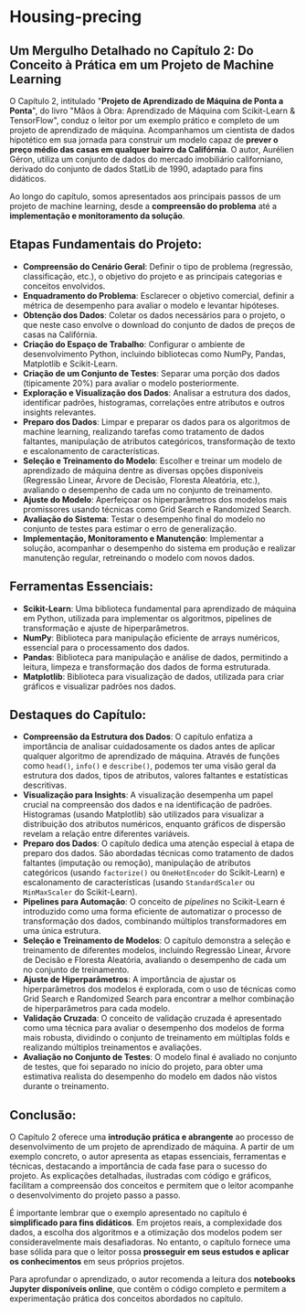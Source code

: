 # Housing-precing

## Um Mergulho Detalhado no Capítulo 2: Do Conceito à Prática em um Projeto de Machine Learning

O Capítulo 2, intitulado "**Projeto de Aprendizado de Máquina de Ponta a Ponta**", do livro "Mãos à Obra: Aprendizado de Máquina com Scikit-Learn & TensorFlow", conduz o leitor por um exemplo prático e completo de um projeto de aprendizado de máquina. Acompanhamos um cientista de dados hipotético em sua jornada para construir um modelo capaz de **prever o preço médio das casas em qualquer bairro da Califórnia**. O autor, Aurélien Géron, utiliza um conjunto de dados do mercado imobiliário californiano, derivado do conjunto de dados StatLib de 1990, adaptado para fins didáticos. 

Ao longo do capítulo, somos apresentados aos principais passos de um projeto de machine learning, desde a **compreensão do problema** até a **implementação e monitoramento da solução**. 

## Etapas Fundamentais do Projeto:

* **Compreensão do Cenário Geral**: Definir o tipo de problema (regressão, classificação, etc.), o objetivo do projeto e as principais categorias e conceitos envolvidos.
* **Enquadramento do Problema**: Esclarecer o objetivo comercial, definir a métrica de desempenho para avaliar o modelo e levantar hipóteses.
* **Obtenção dos Dados**: Coletar os dados necessários para o projeto, o que neste caso envolve o download do conjunto de dados de preços de casas na Califórnia.
* **Criação do Espaço de Trabalho**: Configurar o ambiente de desenvolvimento Python, incluindo bibliotecas como NumPy, Pandas, Matplotlib e Scikit-Learn.
* **Criação de um Conjunto de Testes**: Separar uma porção dos dados (tipicamente 20%) para avaliar o modelo posteriormente.
* **Exploração e Visualização dos Dados**: Analisar a estrutura dos dados, identificar padrões, histogramas, correlações entre atributos e outros insights relevantes.
* **Preparo dos Dados**: Limpar e preparar os dados para os algoritmos de machine learning, realizando tarefas como tratamento de dados faltantes, manipulação de atributos categóricos, transformação de texto e escalonamento de características.
* **Seleção e Treinamento do Modelo**: Escolher e treinar um modelo de aprendizado de máquina dentre as diversas opções disponíveis (Regressão Linear, Árvore de Decisão, Floresta Aleatória, etc.), avaliando o desempenho de cada um no conjunto de treinamento.
* **Ajuste do Modelo**: Aperfeiçoar os hiperparâmetros dos modelos mais promissores usando técnicas como Grid Search e Randomized Search.
* **Avaliação do Sistema**: Testar o desempenho final do modelo no conjunto de testes para estimar o erro de generalização.
* **Implementação, Monitoramento e Manutenção**: Implementar a solução, acompanhar o desempenho do sistema em produção e realizar manutenção regular, retreinando o modelo com novos dados.

## Ferramentas Essenciais:

* **Scikit-Learn**: Uma biblioteca fundamental para aprendizado de máquina em Python, utilizada para implementar os algoritmos, pipelines de transformação e ajuste de hiperparâmetros.
* **NumPy**: Biblioteca para manipulação eficiente de arrays numéricos, essencial para o processamento dos dados.
* **Pandas**: Biblioteca para manipulação e análise de dados, permitindo a leitura, limpeza e transformação dos dados de forma estruturada.
* **Matplotlib**: Biblioteca para visualização de dados, utilizada para criar gráficos e visualizar padrões nos dados.

## Destaques do Capítulo:

* **Compreensão da Estrutura dos Dados**: O capítulo enfatiza a importância de analisar cuidadosamente os dados antes de aplicar qualquer algoritmo de aprendizado de máquina. Através de funções como `head()`, `info()` e `describe()`, podemos ter uma visão geral da estrutura dos dados, tipos de atributos, valores faltantes e estatísticas descritivas.
* **Visualização para Insights**: A visualização desempenha um papel crucial na compreensão dos dados e na identificação de padrões. Histogramas (usando Matplotlib) são utilizados para visualizar a distribuição dos atributos numéricos, enquanto gráficos de dispersão revelam a relação entre diferentes variáveis.
* **Preparo dos Dados**: O capítulo dedica uma atenção especial à etapa de preparo dos dados. São abordadas técnicas como tratamento de dados faltantes (imputação ou remoção), manipulação de atributos categóricos (usando `factorize()` ou `OneHotEncoder` do Scikit-Learn) e escalonamento de características (usando `StandardScaler` ou `MinMaxScaler` do Scikit-Learn).
* **Pipelines para Automação**: O conceito de *pipelines* no Scikit-Learn é introduzido como uma forma eficiente de automatizar o processo de transformação dos dados, combinando múltiplos transformadores em uma única estrutura.
* **Seleção e Treinamento de Modelos**: O capítulo demonstra a seleção e treinamento de diferentes modelos, incluindo Regressão Linear, Árvore de Decisão e Floresta Aleatória, avaliando o desempenho de cada um no conjunto de treinamento.
* **Ajuste de Hiperparâmetros**: A importância de ajustar os hiperparâmetros dos modelos é explorada, com o uso de técnicas como Grid Search e Randomized Search para encontrar a melhor combinação de hiperparâmetros para cada modelo.
* **Validação Cruzada**: O conceito de validação cruzada é apresentado como uma técnica para avaliar o desempenho dos modelos de forma mais robusta, dividindo o conjunto de treinamento em múltiplas folds e realizando múltiplos treinamentos e avaliações.
* **Avaliação no Conjunto de Testes**: O modelo final é avaliado no conjunto de testes, que foi separado no início do projeto, para obter uma estimativa realista do desempenho do modelo em dados não vistos durante o treinamento.

## Conclusão:

O Capítulo 2 oferece uma **introdução prática e abrangente** ao processo de desenvolvimento de um projeto de aprendizado de máquina. A partir de um exemplo concreto, o autor apresenta as etapas essenciais, ferramentas e técnicas, destacando a importância de cada fase para o sucesso do projeto. As explicações detalhadas, ilustradas com código e gráficos, facilitam a compreensão dos conceitos e permitem que o leitor acompanhe o desenvolvimento do projeto passo a passo.

É importante lembrar que o exemplo apresentado no capítulo é **simplificado para fins didáticos**. Em projetos reais, a complexidade dos dados, a escolha dos algoritmos e a otimização dos modelos podem ser consideravelmente mais desafiadoras. No entanto, o capítulo fornece uma base sólida para que o leitor possa **prosseguir em seus estudos e aplicar os conhecimentos** em seus próprios projetos.

Para aprofundar o aprendizado, o autor recomenda a leitura dos **notebooks Jupyter disponíveis online**, que contêm o código completo e permitem a experimentação prática dos conceitos abordados no capítulo.

